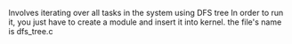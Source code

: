 Involves iterating over all tasks in the system using DFS tree
In order to run it, you just have to create a module and insert it into kernel. the file's name is dfs_tree.c
